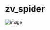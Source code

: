 # zv_spider
![image](https://user-images.githubusercontent.com/63393603/152027932-4598c66c-891c-4596-a5c8-63d02158fa5f.png)
